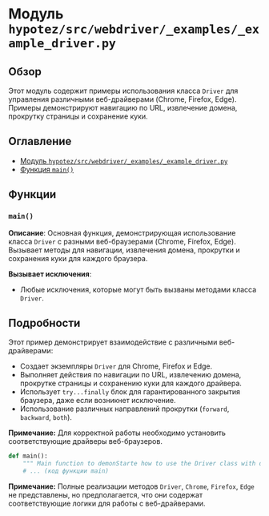 # Модуль `hypotez/src/webdriver/_examples/_example_driver.py`

## Обзор

Этот модуль содержит примеры использования класса `Driver` для управления различными веб-драйверами (Chrome, Firefox, Edge).  Примеры демонстрируют навигацию по URL, извлечение домена, прокрутку страницы и сохранение куки.

## Оглавление

- [Модуль `hypotez/src/webdriver/_examples/_example_driver.py`](#модуль-hypotezsrcwebdriver_examples_example_driverpy)
- [Функция `main()`](#функция-main)


## Функции

### `main()`

**Описание**: Основная функция, демонстрирующая использование класса `Driver` с разными веб-браузерами (Chrome, Firefox, Edge).  Вызывает методы для навигации, извлечения домена, прокрутки и сохранения куки для каждого браузера.


**Вызывает исключения**:
- Любые исключения, которые могут быть вызваны методами класса `Driver`.


## Подробности

Этот пример демонстрирует взаимодействие с различными веб-драйверами:
- Создает экземпляры `Driver` для Chrome, Firefox и Edge.
- Выполняет действия по навигации по URL, извлечению домена, прокрутке страницы и сохранению куки для каждого драйвера.
- Использует `try...finally` блок для гарантированного закрытия браузера, даже если возникнет исключение.
- Использование различных направлений прокрутки (`forward`, `backward`, `both`).

**Примечание:** Для корректной работы необходимо установить соответствующие драйверы веб-браузеров.


```python
def main():
    """ Main function to demonStarte how to use the Driver class with different web browsers."""
    # ... (код функции main)
```

**Примечание:** Полные реализации методов `Driver`, `Chrome`, `Firefox`, `Edge` не представлены, но предполагается, что они содержат соответствующие логики для работы с веб-драйверами.